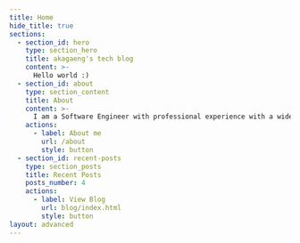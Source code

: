 ```yaml
---
title: Home
hide_title: true
sections:
  - section_id: hero
    type: section_hero
    title: akagaeng's tech blog
    content: >-
      Hello world :)
  - section_id: about
    type: section_content
    title: About
    content: >-
      I am a Software Engineer with professional experience with a wide rage of technologies. I have worked with JavaScript(node.js), Python, Go and more. Currently, focusing on how to solve real-world problems with Software.
    actions:
      - label: About me
        url: /about
        style: button
  - section_id: recent-posts
    type: section_posts
    title: Recent Posts
    posts_number: 4
    actions:
      - label: View Blog
        url: blog/index.html
        style: button
layout: advanced
---
```

